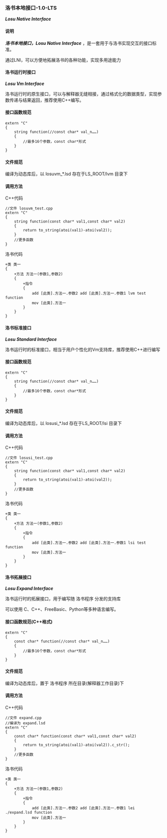 ### 洛书本地接口-1.0-LTS
 _**Losu Native Interface**_ 

#### 说明
 _**洛书本地接口，Losu Native Interface**_ ，是一套用于与洛书实现交互的接口标准。

通过LNI，可以方便地拓展洛书的各种功能，实现多用途能力

#### 洛书运行时接口
 _**Losu Vm Interface**_ 

洛书运行时的原生接口，可以与解释器无缝相接，通过格式化的数据类型，实现参数传递与结果返回，推荐使用C++编写。
#### 接口函数规范

```
extern "C"
{
    string function(//const char* val_n……)
    {
        //最多16个参数，const char*形式
    }
}
```
#### 文件规范
编译为动态库后，以 losuvm_*.lsd 存在于LS_ROOT/lvm 目录下
#### 调用方法
C++代码

```
//文件 losuvm_test.cpp
extern "C"
{
    string function(const char* val1,const char* val2)
    {
        return to_string(atoi(val1)-atoi(val2));
    }
    //更多函数
}  
```
洛书代码

```
+类 类一
{
    +方法 方法一(参数1,参数2)
    {
        +指令
        {
            add [此类].方法一.参数2 add [此类].方法一.参数1 lvm test function
            mov [此类].方法一
        }
    }
}
```

#### 洛书标准接口
 _**Losu Standard Interface**_ 

洛书运行时的标准接口，相当于用户个性化的Vm支持库，推荐使用C++进行编写
#### 接口函数规范

```
extern "C"
{
    string function(//const char* val_n……)
    {
        //最多16个参数，const char*形式
    }
}
```
#### 文件规范
编译为动态库后，以 losusi_*.lsd 存在于LS_ROOT/lsi 目录下
#### 调用方法
C++代码

```
//文件 losusi_test.cpp
extern "C"
{
    string function(const char* val1,const char* val2)
    {
        return to_string(atoi(val1)-atoi(val2));
    }
    //更多函数
}  
```
洛书代码

```
+类 类一
{
    +方法 方法一(参数1,参数2)
    {
        +指令
        {
            add [此类].方法一.参数2 add [此类].方法一.参数1 lsi test function
            mov [此类].方法一
        }
    }
}
```

#### 洛书拓展接口
 _**Losu Expand Interface**_ 

洛书运行时的拓展接口，用于编写随 洛书程序 分发的支持库

可以使用 C、C++、FreeBasic、Python等多种语言编写。


#### 接口函数规范(C++格式)

```
extern "C"
{
    const char* function(//const char* val_n……)
    {
        //最多16个参数，const char*形式
    }
}
```
#### 文件规范
编译为动态库后，置于 洛书程序 所在目录(解释器工作目录)下
#### 调用方法
C++代码

```
//文件 expand.cpp
//编译为 expand.lsd
extern "C"
{
    const char* function(const char* val1,const char* val2)
    {
        return to_string(atoi(val1)-atoi(val2)).c_str();
    }
    //更多函数
}  
```
洛书代码

```
+类 类一
{
    +方法 方法一(参数1,参数2)
    {
        +指令
        {
            add [此类].方法一.参数2 add [此类].方法一.参数1 lei ./expand.lsd function
            mov [此类].方法一
        }
    }
}
```

